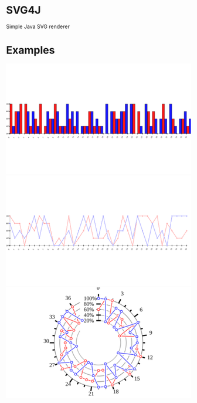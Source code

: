 # SVG4J
Simple Java SVG renderer

# Examples
![bar chart](/example/SVGBarChart.svg)
![line chart](/example/SVGLineChart.svg)
![clock chart](/example/SVGClockChart.svg)